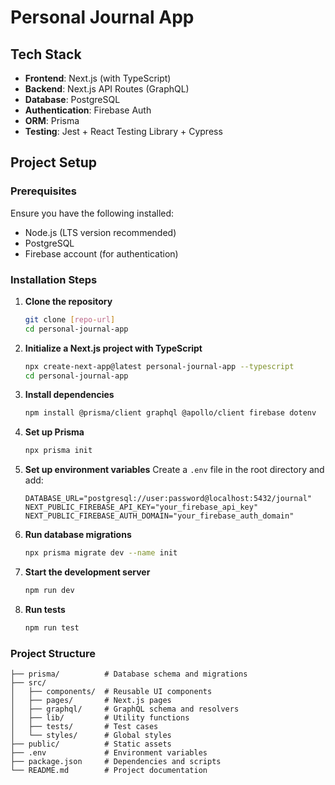 # Personal Journal App

## Tech Stack
- **Frontend**: Next.js (with TypeScript)
- **Backend**: Next.js API Routes (GraphQL)
- **Database**: PostgreSQL
- **Authentication**: Firebase Auth
- **ORM**: Prisma
- **Testing**: Jest + React Testing Library + Cypress

## Project Setup

### Prerequisites
Ensure you have the following installed:
- Node.js (LTS version recommended)
- PostgreSQL
- Firebase account (for authentication)

### Installation Steps
1. **Clone the repository**
   ```sh
   git clone [repo-url]
   cd personal-journal-app
   ```

2. **Initialize a Next.js project with TypeScript**
   ```sh
   npx create-next-app@latest personal-journal-app --typescript
   cd personal-journal-app
   ```

3. **Install dependencies**
   ```sh
   npm install @prisma/client graphql @apollo/client firebase dotenv
   ```

4. **Set up Prisma**
   ```sh
   npx prisma init
   ```

5. **Set up environment variables**
   Create a `.env` file in the root directory and add:
   ```env
   DATABASE_URL="postgresql://user:password@localhost:5432/journal"
   NEXT_PUBLIC_FIREBASE_API_KEY="your_firebase_api_key"
   NEXT_PUBLIC_FIREBASE_AUTH_DOMAIN="your_firebase_auth_domain"
   ```

6. **Run database migrations**
   ```sh
   npx prisma migrate dev --name init
   ```

7. **Start the development server**
   ```sh
   npm run dev
   ```

8. **Run tests**
   ```sh
   npm run test
   ```

### Project Structure
```
├── prisma/          # Database schema and migrations
├── src/
│   ├── components/  # Reusable UI components
│   ├── pages/       # Next.js pages
│   ├── graphql/     # GraphQL schema and resolvers
│   ├── lib/         # Utility functions
│   ├── tests/       # Test cases
│   └── styles/      # Global styles
├── public/          # Static assets
├── .env             # Environment variables
├── package.json     # Dependencies and scripts
└── README.md        # Project documentation
```

